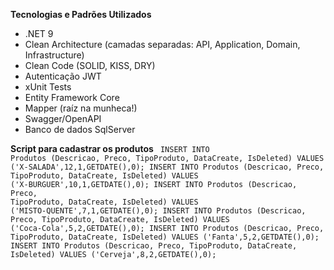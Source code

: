 <strong>Tecnologias e Padrões Utilizados</strong>

<ul>
  <li>.NET 9 </li>
 <li>Clean Architecture (camadas separadas: API, Application, Domain, Infrastructure)</li>
 <li>Clean Code (SOLID, KISS, DRY)</li>
 <li>Autenticação JWT</li>
  <li>xUnit Tests</li>
 <li>Entity Framework Core</li>
 <li>Mapper (raíz na munheca!)</li>
 <li>Swagger/OpenAPI</li>

 <li>Banco de dados SqlServer</li>
</ul>

<strong>Script para cadastrar os produtos</strong>
<code>
  INSERT INTO Produtos (Descricao, Preco, TipoProduto, DataCreate, IsDeleted) VALUES ('X-SALADA',12,1,GETDATE(),0);
  INSERT INTO Produtos (Descricao, Preco, TipoProduto, DataCreate, IsDeleted) VALUES ('X-BURGUER',10,1,GETDATE(),0);
  INSERT INTO Produtos (Descricao, Preco, TipoProduto, DataCreate, IsDeleted) VALUES ('MISTO-QUENTE',7,1,GETDATE(),0);
  INSERT INTO Produtos (Descricao, Preco, TipoProduto, DataCreate, IsDeleted) VALUES ('Coca-Cola',5,2,GETDATE(),0);
  INSERT INTO Produtos (Descricao, Preco, TipoProduto, DataCreate, IsDeleted) VALUES ('Fanta',5,2,GETDATE(),0);
  INSERT INTO Produtos (Descricao, Preco, TipoProduto, DataCreate, IsDeleted) VALUES ('Cerveja',8,2,GETDATE(),0);
</code>
